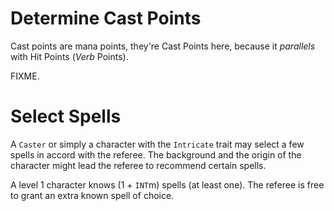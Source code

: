 
<!-- PAGE UNBREAK -->

# Determine Cast Points

Cast points are mana points, they're Cast Points here, because it _parallels_ with Hit Points (_Verb_ Points).

FIXME.


# Select Spells

A `Caster` or simply a character with the `Intricate` trait may select a few spells in accord with the referee. The background and the origin of the character might lead the referee to recommend certain spells.

A level 1 character knows (1 + `INT`m) spells (at least one). The referee is free to grant an extra known spell of choice.

